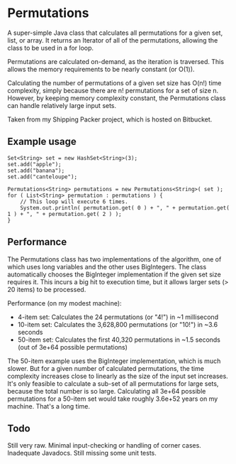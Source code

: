 Permutations
============

A super-simple Java class that calculates all permutations for a given set, list, or array. It returns an Iterator of all of the permutations, allowing the class to be used in a for loop.

Permutations are calculated on-demand, as the iteration is traversed. This allows the memory requirements to be nearly constant (or O(1)).

Calculating the number of permutations of a given set size has O(n!) time complexity, simply because there are n! permutations for a set of size n. However, by keeping memory complexity constant, the Permutations class can handle relatively large input sets.

Taken from my Shipping Packer project, which is hosted on Bitbucket.


Example usage
-------------

    Set<String> set = new HashSet<String>(3);
    set.add("apple");
    set.add("banana");
    set.add("canteloupe");

    Permutations<String> permutations = new Permutations<String>( set );
    for ( List<String> permutation : permutations ) { 
        // This loop will execute 6 times. 
        System.out.println( permutation.get( 0 ) + ", " + permutation.get( 1 ) + ", " + permutation.get( 2 ) );
    }


Performance
-----------

The Permutations class has two implementations of the algorithm, one of which uses long variables and the other uses BigIntegers. The class automatically chooses the BigInteger implementation if the given set size requires it. This incurs a big hit to execution time, but it allows larger sets (> 20 items) to be processed.

Performance (on my modest machine):

* 4-item set: Calculates the 24 permutations (or "4!") in ~1 millisecond
* 10-item set: Calculates the 3,628,800 permutations (or "10!") in ~3.6 seconds
* 50-item set: Calculates the first 40,320 permutations in ~1.5 seconds (out of 3e+64 possible permutations)

The 50-item example uses the BigInteger implementation, which is much slower. But for a given number of calculated permutations, the time complexity increases close to linearly as the size of the input set increases. It's only feasible to calculate a sub-set of all permutations for large sets, because the total number is so large. Calculating all 3e+64 possible permutations for a 50-item set would take roughly 3.6e+52 years on my machine. That's a long time.


Todo
----

Still very raw. Minimal input-checking or handling of corner cases. Inadequate Javadocs. Still missing some unit tests.
